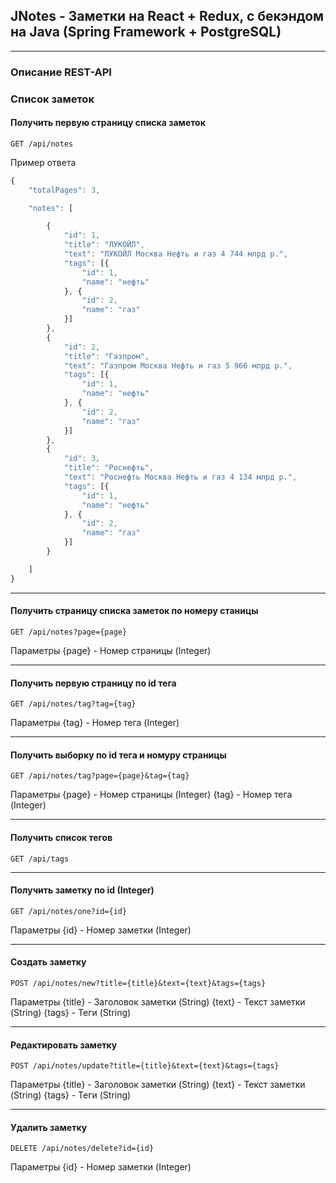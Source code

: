 ## JNotes - Заметки на React + Redux, с бекэндом на Java (Spring Framework + PostgreSQL)
-------------------------

### Описание REST-API

### Список заметок

#### Получить первую страницу списка заметок
```code
GET /api/notes
```

Пример ответа
```Javascript
{
    "totalPages": 3,

    "notes": [

        {
            "id": 1,
            "title": "ЛУКОЙЛ",
            "text": "ЛУКОЙЛ Москва Нефть и газ 4 744 млрд р.",
            "tags": [{
                "id": 1,
                "name": "нефть"
            }, {
                "id": 2,
                "name": "газ"
            }]
        },
        {
            "id": 2,
            "title": "Газпром",
            "text": "Газпром Москва Нефть и газ 5 966 млрд р.",
            "tags": [{
                "id": 1,
                "name": "нефть"
            }, {
                "id": 2,
                "name": "газ"
            }]
        },
        {
            "id": 3,
            "title": "Роснефть",
            "text": "Роснефть Москва Нефть и газ 4 134 млрд р.",
            "tags": [{
                "id": 1,
                "name": "нефть"
            }, {
                "id": 2,
                "name": "газ"
            }]
        }

    ]
}
```

---

#### Получить страницу списка заметок по номеру станицы
```code
GET /api/notes?page={page}
```

Параметры
{page} - Номер страницы (Integer)

---

#### Получить первую страницу по id тега
```code
GET /api/notes/tag?tag={tag}
```

Параметры
{tag} - Номер тега (Integer)

---

#### Получить выборку по id тега и номуру страницы
```code
GET /api/notes/tag?page={page}&tag={tag}
```

Параметры
{page} - Номер страницы (Integer)
{tag} - Номер тега (Integer)

---

#### Получить список тегов
```code
GET /api/tags
```

---

#### Получить заметку по id (Integer)
```code
GET /api/notes/one?id={id}
```

Параметры
{id} - Номер заметки (Integer)

---

#### Создать заметку
```code
POST /api/notes/new?title={title}&text={text}&tags={tags}
```

Параметры
{title} - Заголовок заметки (String)
{text} - Текст заметки (String)
{tags} - Теги (String)

---

#### Редактировать заметку
```code
POST /api/notes/update?title={title}&text={text}&tags={tags}
```

Параметры
{title} - Заголовок заметки (String)
{text} - Текст заметки (String)
{tags} - Теги (String)

---

#### Удалить заметку
```code
DELETE /api/notes/delete?id={id}
```

Параметры
{id} - Номер заметки (Integer)








